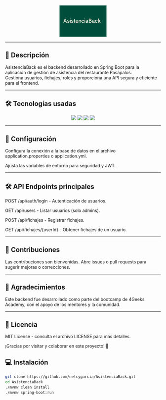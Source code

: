<p align="center">
  <img src="./banner-asistenciaback.png" alt="Banner AsistenciaBack" width="30%" />
</p>

---

## 🚀 Descripción

AsistenciaBack es el backend desarrollado en Spring Boot para la aplicación de gestión de asistencia del restaurante Pasapalos.  
Gestiona usuarios, fichajes, roles y proporciona una API segura y eficiente para el frontend.

---

## 🛠 Tecnologías usadas

<p align="center">
  <img src="https://img.shields.io/badge/Spring_Boot-6DB33F?style=for-the-badge&logo=springboot&logoColor=white" />
  <img src="https://img.shields.io/badge/Java-007396?style=for-the-badge&logo=java&logoColor=white" />
  <img src="https://img.shields.io/badge/MySQL-4479A1?style=for-the-badge&logo=mysql&logoColor=white" />
  <img src="https://img.shields.io/badge/JWT-000000?style=for-the-badge&logo=jsonwebtokens&logoColor=white" />
</p>

---
## 🔑 Configuración
Configura la conexión a la base de datos en el archivo application.properties o application.yml.

Ajusta las variables de entorno para seguridad y JWT.

---

## 🛠 API Endpoints principales

POST /api/auth/login - Autenticación de usuarios.

GET /api/users - Listar usuarios (solo admins).

POST /api/fichajes - Registrar fichajes.

GET /api/fichajes/{userId} - Obtener fichajes de un usuario.

---

## 🤝 Contribuciones
Las contribuciones son bienvenidas. Abre issues o pull requests para sugerir mejoras o correcciones.

---

## 🙏 Agradecimientos
Este backend fue desarrollado como parte del bootcamp de 4Geeks Academy, con el apoyo de los mentores y la comunidad.

---

## 📄 Licencia
MIT License - consulta el archivo LICENSE para más detalles.

¡Gracias por visitar y colaborar en este proyecto! 🚀









## 💻 Instalación

```bash
git clone https://github.com/nelcygarcia/AsistenciaBack.git
cd AsistenciaBack
./mvnw clean install
./mvnw spring-boot:run
